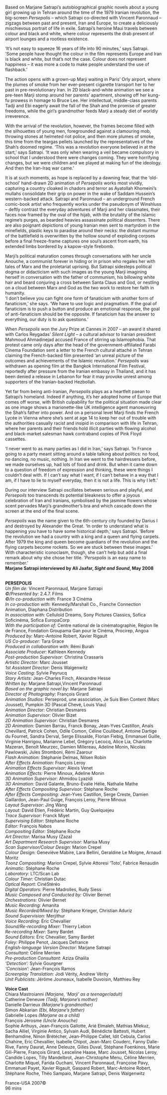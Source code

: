 

Based on Marjane Satrapi’s autobiographical graphic novels about a young girl growing up in Tehran around the time of the 1979 Iranian revolution, the big-screen _Persepolis_ – which Satrapi co-directed with Vincent Paronnaud – zigzags between past and present, Iran and Europe, to create a deliciously mischievous portrait of life in exile. Satrapi’s heroine Maui travels between colour and black and white, where colour represents the drab present of airport lounges and a rootless existence.

‘It’s not easy to squeeze 16 years of life into 90 minutes,’ says Satrapi. ‘Some people have thought the colour in the film represents Europe and Iran is black and white, but that’s not the case. Colour does not represent happiness – it was more a code to make people understand the use of flashback.’

The action opens with a grown-up Marji waiting in Paris’ Orly airport, where the plumes of smoke from her ever-present cigarette transport her to her past in pre-revolutionary Iran. In 2D black-and-white animation we see a pre-teen Marji stomp around her parents’ apartment, showing off her kung-fu prowess in homage to Bruce Lee. Her intellectual, middle-class parents Tadji and Ebi eagerly await the fall of the Shah and the promise of greater freedoms, while the girl’s grandmother feeds Marji a steady diet of worldly irreverence.

With the arrival of the revolution, however, the frames become filled with the silhouettes of young men, foregrounded against a clamouring mob, throwing stones at helmeted riot police, and then more plumes of smoke, this time from the teargas pellets launched by the representatives of the Shah’s doomed regime. ‘This was a revolution everyone believed in at the start,’ says Satrapi. ‘It was only when wearing a veil became compulsory in school that I understood there were changes coming. They were horrifying changes, but we were children and we played at making fun of the ideology. And then the Iran-Iraq war came.’

It is at such moments, as hope is replaced by a dawning fear, that the ‘old-school’ hand-drawn 2D animation of _Persepolis_ works most vividly, capturing a country cloaked in chadors and terror as Ayatollah Khomeini’s mullahs consolidate their grip on power in the wake of Saddam Hussein’s western-backed attack. Satrapi and Paronnaud – an underground French comic-book artist who frequently works under the pseudonym of Winshluss – deftly contrast the everyday adventures of Marji and her classmates, their faces now framed by the oval of the hijab, with the brutality of the Islamic regime’s purges, as bearded heavies assassinate political dissenters. There are also poignant depictions of young Iranian men sent to martyrdom in the minefields, plastic keys to paradise around their necks: the distant murmur of the battlefield is overwritten by the hollow sound of exploding corpses before a final freeze-frame captures one soul’s ascent from earth, his extended limbs bordered by a kapow-style firebomb.

Marji’s political maturation comes through conversations with her uncle Anouche, a communist forever in hiding or in prison who regales her with tales of Marx and the proletariat uprising. But Satrapi sidesteps political dogma or didacticism with such images as the young Marji imagining herself in conversation with the father of communism, his billowing white hair and beard conjuring a cross between Santa Claus and God, or nestling on a cloud between Marx and God as the two work to restore her faith in humanity.  
‘I don’t believe you can fight one form of fanaticism with another form of fanaticism,’ she says. ‘We have to use logic and pragmatism. If the goal of fanaticism is to push a button and produce an emotional response, the goal of anti-fanaticism should be the opposite. If fanaticism has the answer to everything, our duty is to ask questions.’

When _Persepolis_ won the Jury Prize at Cannes in 2007 – an award it shared with Carlos Reygadas’ _Silent Light_ – a cultural advisor to Iranian president Mahmoud Ahmadinejad accused France of stirring up Islamophobia. That protest came only days after the head of the government-affiliated Farabi Cinema Foundation sent a letter to the French cultural attaché in Tehran claiming the French-backed film presented ‘an unreal picture of the outcomes and achievements of the Islamic revolution.’ _Persepolis_ was withdrawn as opening film at the Bangkok International Film Festival, reportedly after pressure from the Iranian embassy in Thailand, and it has been denied a release in Lebanon for fear it may provoke unrest among supporters of the Iranian-backed Hezbollah.

Yet far from being anti-Iranian, _Persepolis_ plays as a heartfelt paean to Satrapi’s homeland. Indeed if anything, it’s her adopted home of Europe that comes off worse, with British culpability for the political situation made clear as one image shows a marionette-like UK intelligence agent manoeuvring the Shah’s father into power. And on a personal level Marji finds the French Lycée in Vienna where she’s sent at age 14 to keep her out of trouble with the authorities casually racist and insipid in comparison with life in Tehran, where her parents and their friends hold illicit parties with flowing alcohol and black-market salesman hawk contraband copies of Pink Floyd cassettes.

‘I never went to as many parties as I did in Iran,’ says Satrapi. ‘In France going to a party meant sitting around a table talking about politics: no food, no dancing, no music, nothing. In Iran we went to the hairdressers before, we made ourselves up, had lots of food and drink. But when it came down to a question of freedom of expression and thinking, these were things I couldn’t deal with. If I can’t say what I want, if I can’t behave in a way that I am, if I have to lie to myself everyday, then it is not a life. This is why I left.’

During our interview Satrapi oscillates between serious and playful, and _Persepoils_ too transcends its potential bleakness to offer a joyous celebration of Iran and Iranians, symbolised by the jasmine flowers whose scent pervades Marji’s grandmother’s bra and which cascade down the screen at the end of the final scene.

_Persepolis_ was the name given to the 6th-century city founded by Darius I and destroyed by Alexander the Great. ‘In order to understand what is happening you have to have some historical depth,’ says Satrapi. ‘Before the revolution we had a country with a king and a queen and flying carpets. After 1979 the king and queen become guardians of the revolution and the flying carpets become rockets. So we are stuck between these images.’ With characteristic iconoclasm, though, she can’t help but add a final remark about why she chose her title. ‘_Persepolis_ is an easy name to remember.’  
**Marjane Satrapi interviewed by Ali Jaafar, _Sight and Sound_, May 2008**
<br><br>

**PERSEPOLIS**<br>
_Un film de:_ Vincent Paronnaud, Marjane Satrapi<br>
_©/Presented by:_ 2.4.7. Films<br>
_©/In co-production with:_ France 3 Cinéma<br>
_In co-production with:_ Kennedy/Marshall Co., Franche Connection Animation, Diaphana Distribution<br>
_In association with:_ Celluloïd Dreams, Sony Pictures Classics, Sofica Soficinéma,  Sofica EuropaCorp<br>
_With the participation of:_  Centre national de la cinématographie,
Région Ile de France, Fondation Groupama Gan pour le Cinéma, Procirep, Angoa<br>
_Produced by:_ Marc-Antoine Robert, Xavier Rigault<br>
_US Co-producer:_ Tara Grace<br>
_Produced in collaboration with:_ Rémi Burah<br>
_Associate Producer:_ Kathleen Kennedy<br>
_Post-production Supervisor:_ Christina Crassaris<br>
_Artistic Director:_ Marc Jousset<br>
_1st Assistant Director:_ Denis Walgenwitz<br>
_Voice Casting:_ Sylvie Peyrucq<br>
_Story Artists:_ Jean-Charles Finch, Alexandre Hesse<br>
_Written by:_ Marjane Satrapi,Vincent Paronnaud<br>
_Based on the graphic novel by:_ Marjane Satrapi<br>
_Director of Photography:_ François Girard<br>
_Animation Studios:_ Perseprod, une association,  Je Suis Bien Content (Marc Jousset), Pumpkin 3D (Pascal Chevé, Louis Viau)<br>
_Animation Director:_ Christian Desmares<br>
_Animation Supervisor:_ Olivier Bizet<br>
_2D Animation Supervisor:_ Christian Desmares<br>
_2D Animation:_ Damien Barrau, Franck Bonay,  Jean-Yves Castillon, Anaïs Chevillard, Patrick Cohen, Odile Comon, Céline Coulibeuf, Antoine Dartige du Fournet, Sandra Derval,  Serge Elissalde, Florian Fiebig, Emmanuel Guille, Virginie Hanrigou, Marianne Lebel, Grégory Lecocq, Alice Lia, Charlotte Mazeran, Benoît Meurzec, Damien Millereau, Adeline Monin, Nicolas Pawlowski, Jules Stromboni, Rémi Zaarour<br>
_Flash Animation:_ Stéphanie Delmas, Nilsen Robin<br>
_After Effects Animation:_ François Leroy<br>
_Animation Effects Supervisor:_ Alexis Venet<br>
_Animation Effects:_ Pierre Minoux, Adeline Monin<br>
_3D Animation Supervisor:_ Ahmidou Lyazidi<br>
_3D Animation:_ David Galante, Bruno-Evalie Hélie, Nathalie Mathe<br>
_After Effects Compositing Supervisor:_  Stéphane Roche<br>
_After Effects Compositing:_ Jean-Yves Castillon, Serge Creste, Damien Gaillardon, Jean-Paul Guige, François Leroy, Pierre Minoux<br>
_Layout Supervisor:_ Jing Wang<br>
_Layout:_ David Etien, Frédéric Martin,  Guy Quelquejeu<br>
_Trace Supervisor:_ Franck Miyet<br>
_Supervising Editor:_ Stéphane Roche<br>
_Editor:_ François Nabos<br>
_Compositing Editor:_ Stéphane Roche<br>
_Art Director:_ Marisa Musy (Zaza)<br>
_Art Department Research Supervisor:_ Marisa Musy<br>
_Scan Supervisor/Colour Design:_ Marion Crepel<br>
_Colour Design:_ Geneviève Mabire, Lara Bellini, Geraldine Le Moigne, Arnaud Moritz<br>
_Toonz Compositing:_ Marion Crepel,  Sylvie Attoresi ‘Toto’, Fabrice Renaudin<br>
_Animatic:_ Stéphane Roche<br>
_Laboratory:_ LTC/Scan Lab<br>
_Colour Timer:_ Christian Dutac<br>
_Optical Report:_ CinéStéréo<br>
_Digital Operators:_ Pierre Madrolles, Rudy Siess<br>
_Music Composed and Conducted by:_ Olivier Bernet<br>
_Orchestrations:_ Olivier Bernet<br>
_Music Recording:_ Amanita<br>
_Music Recorded/Mixed by:_ Stéphane Krieger, Christian Aduriz<br>
_Sound Supervision:_ Merjithur<br>
_Voice Recording:_ Éric Chevallier<br>
_Sound/Re-recording Mixer:_ Thierry Lebon<br>
_Re-recording Mixer:_ Samy Bardet<br>
_Sound Editors:_ Éric Chevallier, Samy Bardet<br>
_Foley:_ Philippe Penot, Jacques Defrance<br>
_English-language Version Director:_ Marjane Satrapi<br>
_Consultant:_ Céline Merrien<br>
_Pre-production Consultant:_ Aziza Ghalila<br>
_‘Detection’:_ Sylvie Gourgner<br>
_‘Concision’:_ Jean-François Ramos<br>
_Screenplay Translation:_ Jodi Vérity, Andrew Vérity<br>
_Unit Publicists:_ Jérôme Jouneaux,  Isabelle Duvoisin, Matthieu Rey<br>

**Voice Cast**<br>
Chiara Mastroianni _(Marjane, ‘Marji’ as a teenager/adult)_<br>
Catherine Deneuve _(Tadji, Marjane’s mother)_<br>
Danielle Darrieux _(Marjane’s grandmother)_<br>
Simon Abkarian _(Ebi, Marjane’s father)_<br>
Gabrielle Lopes _(Marjane as a child)_<br>
François Jérosme _(Uncle Anouche)_<br>
Sophie Arthuys, Jean-François Gallotte, Arié Elmaleh, Mathias Mlekuz, Sacha Alliel,  Virginie Antico, Sylvain Audi, Bénédicte Battesti, Hubert Benhamdine, Ninon Brétécher,  Jean-Philippe Callet, Idit Cebula, Carlos Chahine, Eric Chevallier, Isabelle Chipot, Jean-Marc Couderc, Fanny Dalle-Rive, Fanny Daurat, Anne Deleuze, Gilles Duval, Stéphane Foenkinos, Marie Gili-Pierre, François Girard, Lesceline Haase, Marc Jousset, Nicolas Leroy, Candide Lopes, Tilly Mandelbrot, Jean-Christophe Menu, Céline Merrien, Charlotte Miquel, Farida Ouchani, Vincent Paronnaud, Françoise Pavy, Emmanuel Payet, Xavier Rigault, Gaspard Robert,  Marc-Antoine Robert, Stéphane Roche,  Théo Sampaio, Marjane Satrapi, Denis Walgenwitz

France-USA 2007©<br>
96 mins<br>
<br>
<!--stackedit_data:
eyJoaXN0b3J5IjpbLTE5NjIzNjA5OTldfQ==
-->